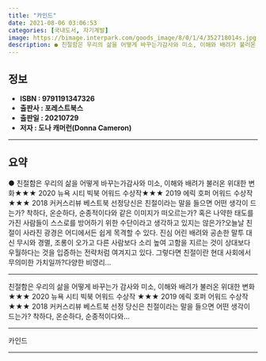 ```yaml
---
title: "카인드"
date: 2021-08-06 03:06:53
categories: [국내도서, 자기계발]
image: https://bimage.interpark.com/goods_image/8/0/1/4/352718014s.jpg
description: ● 친절함은 우리의 삶을 어떻게 바꾸는가감사와 미소, 이해와 배려가 불러온 위대한 변화★★★ 2020 뉴욕 시티 빅북 어워드 수상작★★★ 2019 에릭 호퍼 어워드 수상작★★★ 2018 커커스리뷰 베스트북 선정당신은 친절이라는 말을 들으면 어떤 생각이 드는가? 착하다, 온순하다, 순종
---
```


## **정보**

- **ISBN : 9791191347326**
- **출판사 : 포레스트북스**
- **출판일 : 20210729**
- **저자 : 도나 캐머런(Donna Cameron)**

------



## **요약**

●  친절함은 우리의 삶을 어떻게 바꾸는가감사와 미소, 이해와 배려가 불러온 위대한 변화★★★ 2020 뉴욕 시티 빅북 어워드 수상작★★★ 2019 에릭 호퍼 어워드 수상작★★★ 2018 커커스리뷰 베스트북 선정당신은 친절이라는 말을 들으면 어떤 생각이 드는가? 착하다, 온순하다, 순종적이다와 같은 이미지가 떠오르는가? 혹은 나약한 태도를 가진 사람들이 스스로를 방어하기 위한 수단이라고 생각하고 있지는 않은가?오늘날 친절이 사라진 광경은 어디에서든 쉽게 목격할 수 있다. 진심 어린 배려와 공손한 말투 대신 무시와 경멸, 조롱이 오가고 다른 사람보다 소리 높여 고함을 지르는 것이 상대보다 우월하다는 것을 입증하는 전략처럼 여겨지고 있다. 그렇다면 친절이란 현대 사회에서 무의미한 가치일까?다양한 비영리...

------

친절함은 우리의 삶을 어떻게 바꾸는가
감사와 미소, 이해와 배려가 불러온 위대한 변화
★★★ 2020 뉴욕 시티 빅북 어워드 수상작
★★★ 2019 에릭 호퍼 어워드 수상작
★★★ 2018 커커스리뷰 베스트북 선정
당신은 친절이라는 말을 들으면 어떤 생각이 드는가? 착하다, 온순하다, 순종적이다와... 

------


카인드 

------


